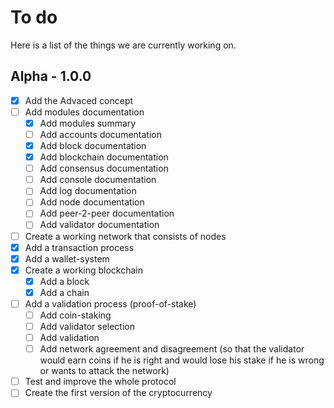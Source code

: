 # To do
Here is a list of the things we are currently working on.

## Alpha - 1.0.0
- [x] Add the Advaced concept
- [ ] Add modules documentation
  - [x] Add modules summary
  - [ ] Add accounts documentation
  - [x] Add block documentation
  - [x] Add blockchain documentation
  - [ ] Add consensus documentation
  - [ ] Add console documentation
  - [ ] Add log documentation
  - [ ] Add node documentation
  - [ ] Add peer-2-peer documentation
  - [ ] Add validator documentation
- [ ] Create a working network that consists of nodes
- [x] Add a transaction process
- [x] Add a wallet-system
- [x] Create a working blockchain
  - [x] Add a block
  - [x] Add a chain
- [ ] Add a validation process (proof-of-stake)
  - [ ] Add coin-staking
  - [ ] Add validator selection
  - [ ] Add validation
  - [ ] Add network agreement and disagreement (so that the validator would earn coins if he is right and would lose his stake if he is wrong or wants to attack the network)
- [ ] Test and improve the whole protocol
- [ ] Create the first version of the cryptocurrency
